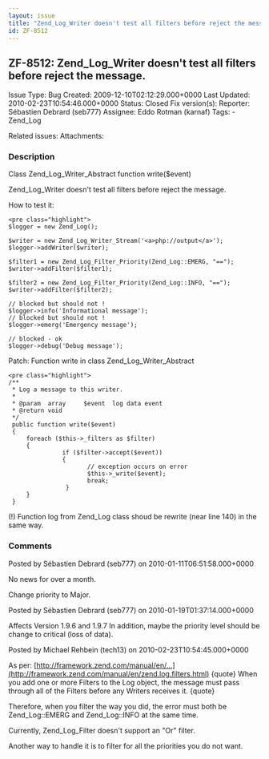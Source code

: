 ```yaml
---
layout: issue
title: "Zend_Log_Writer doesn't test all filters before reject the message."
id: ZF-8512
---
```


ZF-8512: Zend\_Log\_Writer doesn't test all filters before reject the message.
------------------------------------------------------------------------------

 Issue Type: Bug Created: 2009-12-10T02:12:29.000+0000 Last Updated: 2010-02-23T10:54:46.000+0000 Status: Closed Fix version(s): 
 Reporter:  Sébastien Debrard (seb777)  Assignee:  Eddo Rotman (karnaf)  Tags: - Zend\_Log
 
 Related issues: 
 Attachments: 
### Description

Class Zend\_Log\_Writer\_Abstract function write($event)

Zend\_Log\_Writer doesn't test all filters before reject the message.

How to test it:

 
    <pre class="highlight">
    $logger = new Zend_Log();
    
    $writer = new Zend_Log_Writer_Stream('<a>php://output</a>');
    $logger->addWriter($writer);
    
    $filter1 = new Zend_Log_Filter_Priority(Zend_Log::EMERG, "==");
    $writer->addFilter($filter1);
    
    $filter2 = new Zend_Log_Filter_Priority(Zend_Log::INFO, "==");
    $writer->addFilter($filter2);
    
    // blocked but should not !
    $logger->info('Informational message');
    // blocked but should not !
    $logger->emerg('Emergency message');
    
    // blocked - ok
    $logger->debug('Debug message');


Patch: Function write in class Zend\_Log\_Writer\_Abstract

 
    <pre class="highlight">
    /**
     * Log a message to this writer.
     *
     * @param  array     $event  log data event
     * @return void
     */
     public function write($event)
     {
         foreach ($this->_filters as $filter)
         {
                   if ($filter->accept($event))
                   {
                          // exception occurs on error
                          $this->_write($event);
                          break;
                    }
         }
     }


(!) Function log from Zend\_Log class shoud be rewrite (near line 140) in the same way.

 

 

### Comments

Posted by Sébastien Debrard (seb777) on 2010-01-11T06:51:58.000+0000

No news for over a month.

Change priority to Major.

 

 

Posted by Sébastien Debrard (seb777) on 2010-01-19T01:37:14.000+0000

Affects Version 1.9.6 and 1.9.7 In addition, maybe the priority level should be change to critical (loss of data).

 

 

Posted by Michael Rehbein (tech13) on 2010-02-23T10:54:45.000+0000

As per: [http://framework.zend.com/manual/en/…](http://framework.zend.com/manual/en/zend.log.filters.html) {quote} When you add one or more Filters to the Log object, the message must pass through all of the Filters before any Writers receives it. {quote}

Therefore, when you filter the way you did, the error must both be Zend\_Log::EMERG and Zend\_Log::INFO at the same time.

Currently, Zend\_Log\_Filter doesn't support an "Or" filter.

Another way to handle it is to filter for all the priorities you do not want.

 

 